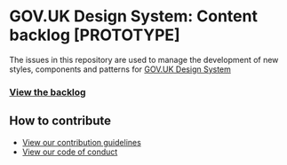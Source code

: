 # GOV.UK Design System: Content backlog [PROTOTYPE]

The issues in this repository are used to manage the development of new styles, components and patterns for [GOV.UK Design System](https://github.com/alphagov/govuk-design-system.)

### [View the backlog](https://github.com/alphagov/govuk-design-system-backlog-prototype/projects/3)

## How to contribute

- [View our contribution guidelines](CONTRIBUTING.md)
- [View our code of conduct](CODE_OF_CONDUCT.md)
